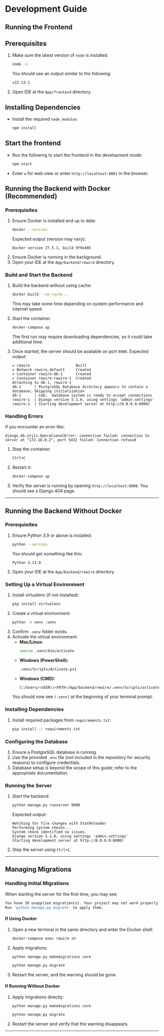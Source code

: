 # Development Guide

## Running the Frontend

## Prerequisites
1. Make sure the latest version of `node` is installed:
   ```bash
   node -v
   ```
   You should see an output similar to the following:
   ```bash
   v22.13.1
   ```
2. Open IDE at the `App/frontend` directory.

## Installing Dependencies
- Install the required `node_modules`
   ```bash
   npm install
   ```

## Start the frontend
- Run the following to start the frontend in the development mode:
   ```bash
   npm start
   ```
- Enter `w` for web view or enter `http://localhost:8081` in the browser.

## Running the Backend with Docker (Recommended)

### Prerequisites
1. Ensure Docker is installed and up to date:
   ```bash
   docker --version
   ```
   Expected output (version may vary):
   ```
   Docker version 27.5.1, build 9f9e405
   ```
2. Ensure Docker is running in the background.
3. Open your IDE at the `App/backend/rewire` directory.

### Build and Start the Backend
1. Build the backend without using cache:
   ```bash
   docker build --no-cache .
   ```
   This may take some time depending on system performance and internet speed.

2. Start the container:
   ```bash
   docker-compose up
   ```
   The first run may require downloading dependencies, so it could take additional time.

3. Once started, the server should be available on port `8000`. Expected output:
   ```
   ✔ rewire                     Built
   ✔ Network rewire_default     Created
   ✔ Container rewire-db-1      Created
   ✔ Container rewire-rewire-1  Created
   Attaching to db-1, rewire-1
   db-1      | PostgreSQL Database directory appears to contain a database; Skipping initialization
   db-1      | LOG:  database system is ready to accept connections
   rewire-1  | Django version 5.1.6, using settings 'admin.settings'
   rewire-1  | Starting development server at http://0.0.0.0:8000/
   ```

### Handling Errors
If you encounter an error like:
   ```
   django.db.utils.OperationalError: connection failed: connection to server at "172.18.0.2", port 5432 failed: Connection refused
   ```
1. Stop the container:
   ```bash
   Ctrl+C
   ```
2. Restart it:
   ```bash
   docker-compose up
   ```

3. Verify the server is running by opening `http://localhost:8000`. You should see a Django 404 page.

---

## Running the Backend Without Docker
### Prerequisites
1. Ensure Python 3.9 or above is installed:
   ```bash
   python --version
   ```
   You should get something like this:
   ```
   Python 3.13.0
   ```
2. Open your IDE at the `App/backend/rewire` directory.

### Setting Up a Virtual Environment
1. Install virtualenv (if not installed):
   ```bash
   pip install virtualenv
   ```
2. Create a virtual environment:
   ```bash
   python -m venv .venv
   ```
3. Confirm `.venv` folder exists.
4. Activate the virtual environment:
   - **Mac/Linux:**
     ```bash
     source .venv/bin/activate
     ```
   - **Windows (PowerShell):**
     ```bash
     .venv/Scripts/Activate.ps1
     ```
   - **Windows (CMD):**
     ```bash
     C:/Users/<USER>/<PATH>/App/backend/rewire/.venv/Scripts/activate.bat
     ```
   You should now see `(.venv)` at the beginning of your terminal prompt.

### Installing Dependencies
1. Install required packages from `requirements.txt`:
   ```bash
   pip install -r requirements.txt
   ```

### Configuring the Database
1. Ensure a PostgreSQL database is running.
2. Use the provided `.env` file (not included in the repository for security reasons) to configure credentials.
3. Database setup is beyond the scope of this guide; refer to the appropriate documentation.

### Running the Server
1. Start the backend:
   ```bash
   python manage.py runserver 8000
   ```
   Expected output:
   ```
   Watching for file changes with StatReloader
   Performing system checks...
   System check identified no issues.
   Django version 5.1.6, using settings 'admin.settings'
   Starting development server at http://0.0.0.0:8000/
   ```
2. Stop the server using `Ctrl+C`.

---

## Managing Migrations
### Handling Initial Migrations
When starting the server for the first time, you may see:
```bash
You have 18 unapplied migration(s). Your project may not work properly until you apply the migrations.
Run 'python manage.py migrate' to apply them.
```

#### If Using Docker
1. Open a new terminal in the same directory and enter the Docker shell:
   ```bash
   docker-compose exec rewire sh
   ```
2. Apply migrations:
   ```bash
   python manage.py makemigrations core
   ```
   ```bash
   python manage.py migrate
   ```
3. Restart the server, and the warning should be gone.

#### If Running Without Docker
1. Apply migrations directly:
   ```bash
   python manage.py makemigrations core
   ```
   ```bash
   python manage.py migrate
   ```
2. Restart the server and verify that the warning disappears.

---
